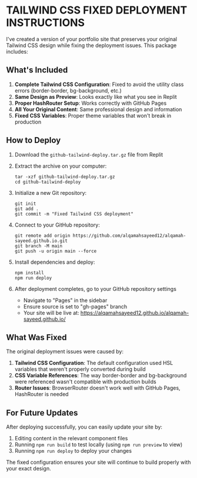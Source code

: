 # TAILWIND CSS FIXED DEPLOYMENT INSTRUCTIONS

I've created a version of your portfolio site that preserves your original Tailwind CSS design while fixing the deployment issues. This package includes:

## What's Included

1. **Complete Tailwind CSS Configuration**: Fixed to avoid the utility class errors (border-border, bg-background, etc.)
2. **Same Design as Preview**: Looks exactly like what you see in Replit
3. **Proper HashRouter Setup**: Works correctly with GitHub Pages
4. **All Your Original Content**: Same professional design and information
5. **Fixed CSS Variables**: Proper theme variables that won't break in production

## How to Deploy

1. Download the `github-tailwind-deploy.tar.gz` file from Replit
2. Extract the archive on your computer:
   ```
   tar -xzf github-tailwind-deploy.tar.gz
   cd github-tailwind-deploy
   ```

3. Initialize a new Git repository:
   ```
   git init
   git add .
   git commit -m "Fixed Tailwind CSS deployment"
   ```

4. Connect to your GitHub repository:
   ```
   git remote add origin https://github.com/alqamahsayeed12/alqamah-sayeed.github.io.git
   git branch -M main
   git push -u origin main --force
   ```

5. Install dependencies and deploy:
   ```
   npm install
   npm run deploy
   ```

6. After deployment completes, go to your GitHub repository settings
   - Navigate to "Pages" in the sidebar
   - Ensure source is set to "gh-pages" branch
   - Your site will be live at: https://alqamahsayeed12.github.io/alqamah-sayeed.github.io/

## What Was Fixed

The original deployment issues were caused by:

1. **Tailwind CSS Configuration**: The default configuration used HSL variables that weren't properly converted during build
2. **CSS Variable References**: The way border-border and bg-background were referenced wasn't compatible with production builds
3. **Router Issues**: BrowserRouter doesn't work well with GitHub Pages, HashRouter is needed

## For Future Updates

After deploying successfully, you can easily update your site by:

1. Editing content in the relevant component files
2. Running `npm run build` to test locally (using `npm run preview` to view)
3. Running `npm run deploy` to deploy your changes

The fixed configuration ensures your site will continue to build properly with your exact design.